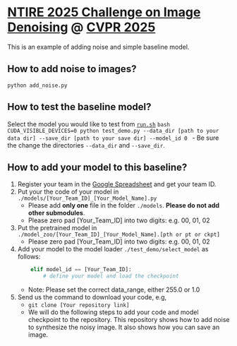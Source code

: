 # [NTIRE 2025 Challenge on Image Denoising](https://cvlai.net/ntire/2025/) @ [CVPR 2025](https://cvpr.thecvf.com/)

This is an example of adding noise and simple baseline model.

## How to add noise to images?
`
python add_noise.py
`

## How to test the baseline model?


Select the model you would like to test from [`run.sh`](./run.sh)
    ```bash
    CUDA_VISIBLE_DEVICES=0 python test_demo.py --data_dir [path to your data dir] --save_dir [path to your save dir] --model_id 0
    ```
    - Be sure the change the directories `--data_dir` and `--save_dir`.
   
## How to add your model to this baseline?
1. Register your team in the [Google Spreadsheet](https://docs.google.com/spreadsheets/d/1XVa8LIaAURYpPvMf7i-_Yqlzh-JsboG0hvcnp-oI9rs/edit?usp=sharing) and get your team ID.
2. Put your the code of your model in `./models/[Your_Team_ID]_[Your_Model_Name].py`
   - Please add **only one** file in the folder `./models`. **Please do not add other submodules**.
   - Please zero pad [Your_Team_ID] into two digits: e.g. 00, 01, 02 
3. Put the pretrained model in `./model_zoo/[Your_Team_ID]_[Your_Model_Name].[pth or pt or ckpt]`
   - Please zero pad [Your_Team_ID] into two digits: e.g. 00, 01, 02  
4. Add your model to the model loader `./test_demo/select_model` as follows:
    ```python
        elif model_id == [Your_Team_ID]:
            # define your model and load the checkpoint
    ```
   - Note: Please set the correct data_range, either 255.0 or 1.0
5. Send us the command to download your code, e.g, 
   - `git clone [Your repository link]`
   - We will do the following steps to add your code and model checkpoint to the repository.
This repository shows how to add noise to synthesize the noisy image. It also shows how you can save an image.

